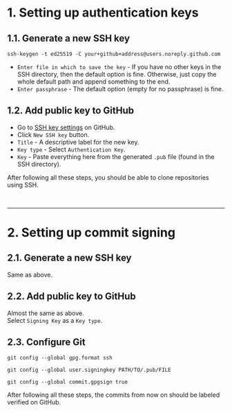 # 1. Setting up authentication keys

## 1.1. Generate a new SSH key

```
ssh-keygen -t ed25519 -C your+github+address@users.noreply.github.com
```

* `Enter file in which to save the key` - If you have no other keys in the SSH directory, then the default option is fine. Otherwise, just copy the whole default path and append something to the end.
* `Enter passphrase` - The default option (empty for no passphrase) is fine.

## 1.2. Add public key to GitHub

* Go to [SSH key settings](https://github.com/settings/keys) on GitHub.
* Click `New SSH key` button.
* `Title` - A descriptive label for the new key.
* `Key type` - Select `Authentication Key`.
* `Key` - Paste everything here from the generated `.pub` file (found in the SSH directory).

After following all these steps, you should be able to clone repositories using SSH.

<br>

---
# 2. Setting up commit signing

## 2.1. Generate a new SSH key

Same as above.

## 2.2. Add public key to GitHub

Almost the same as above.  
Select `Signing Key` as a `Key type`.

## 2.3. Configure Git

```
git config --global gpg.format ssh
```
```
git config --global user.signingkey PATH/TO/.pub/FILE
```
```
git config --global commit.gpgsign true
```

After following all these steps, the commits from now on should be labeled verified on GitHub.
